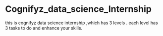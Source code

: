 # Cognifyz_data_science_Internship
this is cognifyz data science internship ,which has 3 levels . each level has 3 tasks to do and enhance your skills.

